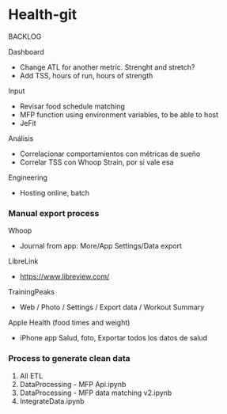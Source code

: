 # Health-git

BACKLOG

Dashboard
 - Change ATL for another metric. Strenght and stretch?
 - Add TSS, hours of run, hours of strength

Input
 - Revisar food schedule matching
 - MFP function using environment variables, to be able to host
 - JeFit

Análisis
 - Correlacionar comportamientos con métricas de sueño
 - Correlar TSS con Whoop Strain, por si vale esa

Engineering
 - Hosting online, batch


### Manual export process
Whoop
  - Journal from app: More/App Settings/Data export

LibreLink
  - https://www.libreview.com/

TrainingPeaks
  - Web / Photo / Settings / Export data / Workout Summary

Apple Health (food times and weight)
 - iPhone app Salud, foto, Exportar todos los datos de salud

 
### Process to generate clean data

1. All ETL
2. DataProcessing - MFP Api.ipynb
3. DataProcessing - MFP data matching v2.ipynb
4. IntegrateData.ipynb